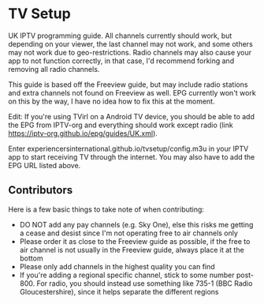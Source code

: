 # TV Setup

UK IPTV programming guide. All channels currently should work, but depending on your viewer, the last channel may not work, and some others may not work due to geo-restrictions. Radio channels may also cause your app to not function correctly, in that case, I'd recommend forking and removing all radio channels.

This guide is based off the Freeview guide, but may include radio stations and extra channels not found on Freeview as well. EPG currently won't work on this by the way, I have no idea how to fix this at the moment.

Edit: If you're using TVirl on a Android TV device, you should be able to add the EPG from IPTV-org and everything should work except radio (link https://iptv-org.github.io/epg/guides/UK.xml).

Enter experiencersinternational.github.io/tvsetup/config.m3u in your IPTV app to start receiving TV through the internet. You may also have to add the EPG URL listed above.

## Contributors

Here is a few basic things to take note of when contributing:
- DO NOT add any pay channels (e.g. Sky One), else this risks me getting a cease and desist since I'm not operating free to air channels only
- Please order it as close to the Freeview guide as possible, if the free to air channel is not usually in the Freeview guide, always place it at the bottom
- Please only add channels in the highest quality you can find
- If you're adding a regional specific channel, stick to some number post-800. For radio, you should instead use something like 735-1 (BBC Radio Gloucestershire), since it helps separate the different regions
